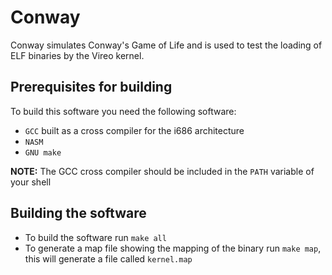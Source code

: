 # Conway

Conway simulates Conway's Game of Life and is used to test the loading of ELF binaries by the Vireo kernel. 

## Prerequisites for building
To build this software you need the following software:
* `GCC` built as a cross compiler for the i686 architecture
* `NASM`
* `GNU make`

**NOTE:** The GCC cross compiler should be included in the `PATH` variable of your shell

## Building the software
* To build the software run `make all`
* To generate a map file showing the mapping of the binary run `make map`, this will generate a file called `kernel.map`